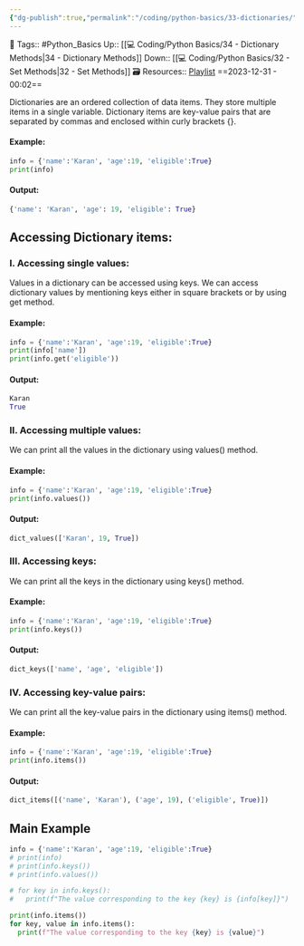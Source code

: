 ```yaml
---
{"dg-publish":true,"permalink":"/coding/python-basics/33-dictionaries/","dgPassFrontmatter":true,"noteIcon":"3","created":"2023-12-31T00:01:59.793+05:30","updated":"2024-01-01T17:00:27.359+05:30"}
---
```


🧶 Tags:: #Python_Basics 
Up:: [[💻 Coding/Python Basics/34 - Dictionary Methods\|34 - Dictionary Methods]]
Down:: [[💻 Coding/Python Basics/32 -  Set Methods\|32 -  Set Methods]]
🗃 Resources:: [Playlist](https://www.youtube.com/playlist?list=PLu0W_9lII9agwh1XjRt242xIpHhPT2llg)
==2023-12-31 - 00:02==

Dictionaries are an ordered collection of data items. They store multiple items in a single variable. Dictionary items are key-value pairs that are separated by commas and enclosed within curly brackets {}.

#### Example:
```python
info = {'name':'Karan', 'age':19, 'eligible':True}
print(info)
```

#### Output:
```python
{'name': 'Karan', 'age': 19, 'eligible': True}
```

## Accessing Dictionary items:
### I. Accessing single values:
Values in a dictionary can be accessed using keys. We can access dictionary values by mentioning keys either in square brackets or by using get method.

#### Example:
```python
info = {'name':'Karan', 'age':19, 'eligible':True}
print(info['name'])
print(info.get('eligible'))
```

#### Output:
```python
Karan
True
```

### II. Accessing multiple values:
We can print all the values in the dictionary using values() method.

#### Example:
```python
info = {'name':'Karan', 'age':19, 'eligible':True}
print(info.values())
```

#### Output:
```python
dict_values(['Karan', 19, True])
```

### III. Accessing keys:
We can print all the keys in the dictionary using keys() method.

#### Example:
```python
info = {'name':'Karan', 'age':19, 'eligible':True}
print(info.keys())
```

#### Output:
```python
dict_keys(['name', 'age', 'eligible'])
```

### IV. Accessing key-value pairs:
We can print all the key-value pairs in the dictionary using items() method.

#### Example:
```python
info = {'name':'Karan', 'age':19, 'eligible':True}
print(info.items())
```

#### Output:
```python
dict_items([('name', 'Karan'), ('age', 19), ('eligible', True)])
```

## Main Example
```python
info = {'name':'Karan', 'age':19, 'eligible':True}
# print(info) 
# print(info.keys())
# print(info.values())

# for key in info.keys():
#   print(f"The value corresponding to the key {key} is {info[key]}")

print(info.items())
for key, value in info.items():
  print(f"The value corresponding to the key {key} is {value}") 
```